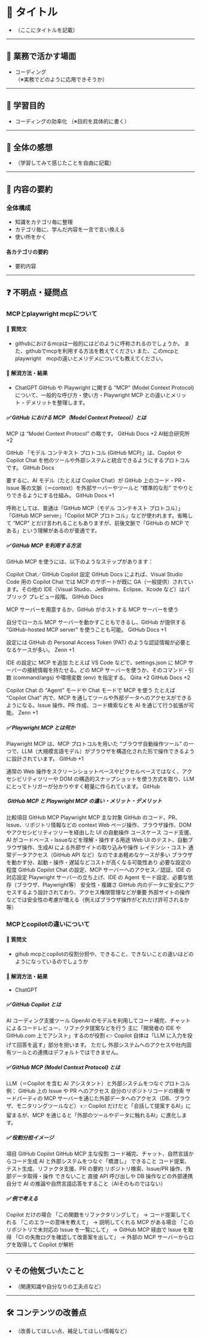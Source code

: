 # 📌 タイトル
- （ここにタイトルを記載）

---

## 💼 業務で活かす場面
- コーディング  
  （※実務でどのように応用できそうか）

---

## 🎯 学習目的
- コーディングの効率化 
  （※目的を具体的に書く）

---

## 📝 全体の感想
- （学習してみて感じたことを自由に記載）

---

## 📖 内容の要約

### 全体構成
- 知識をカテゴリ毎に整理
- カテゴリ毎に、学んだ内容を一言で言い換える
- 使い所をかく

#### 各カテゴリの要約
- 要約内容

---

## ❓ 不明点・疑問点

### MCPとplaywright mcpについて

#### 🔸 質問文
- githubにおけるmcpは一般的にはどのように呼称されるのでしょうか。 また、githubでmcpを利用する方法を教えてください また、このmcpとplaywright　mcpの違いとメリデメについても教えてください。

#### 🔸 解消方法・結果
- ChatGPT
GitHub や Playwright に関する “MCP” (Model Context Protocol) について、一般的な呼び方・使い方・Playwright MCP との違いとメリット・デメリットを整理します。

##### ✅ GitHub における MCP（Model Context Protocol）とは

MCP は “Model Context Protocol” の略です。 
GitHub Docs
+2
AI総合研究所
+2

GitHub 「モデル コンテキスト プロトコル (GitHub MCP)」は、Copilot や Copilot Chat を他のツールや外部システムと統合できるようにするプロトコルです。 
GitHub Docs

要するに、AI モデル（たとえば Copilot Chat）が GitHub 上のコード・PR・Issue 等の文脈（＝context）を外部サーバーやツールと “標準的な形” でやりとりできるようにする仕組み。 
GitHub Docs
+1

呼称としては、普通は「GitHub MCP（モデル コンテキスト プロトコル）」「GitHub MCP server」「Copilot MCP プロトコル」などが使われます。省略して “MCP” とだけ言われることもありますが、前後文脈で「GitHub の MCP である」という理解があるのが普通です。

##### ✅ GitHub MCP を利用する方法

GitHub MCP を使うには、以下のようなステップがあります：

Copilot Chat／GitHub Copilot 設定
GitHub Docs によれば、Visual Studio Code 用の Copilot Chat では MCP のサポートが既に GA（一般提供）されています。その他の IDE（Visual Studio、JetBrains、Eclipse、Xcode など）はパブリック プレビュー段階。 
GitHub Docs

MCP サーバーを用意するか、GitHub がホストする MCP サーバーを使う

自分でローカル MCP サーバーを動かすこともできるし、GitHub が提供する “GitHub-hosted MCP server” を使うことも可能。 
GitHub Docs
+1

設定には GitHub の Personal Access Token (PAT) のような認証情報が必要となるケースが多い。 
Zenn
+1

IDE の設定に MCP を追加
たとえば VS Code などで、settings.json に MCP サーバーの接続情報を持たせる。どの MCP サーバーを使うか、そのコマンド・引数 (command/args) や環境変数 (env) を指定する。 
Qiita
+2
GitHub Docs
+2

Copilot Chat の “Agent” モードや Chat モードで MCP を使う
たとえば “Copilot Chat” 内で、MCP を通してツールや外部データへのアクセスができるようになる。Issue 操作、PR 作成、コード検索などを AI を通じて行う拡張が可能。 
Zenn
+1

##### ✅ Playwright MCP とは何か

Playwright MCP は、MCP プロトコルを用いた “ブラウザ自動操作ツール” の一つで、LLM（大規模言語モデル）がブラウザを構造化された形で操作できるように設計されています。 
GitHub
+1

通常の Web 操作をスクリーンショットベースやピクセルベースではなく、アクセシビリティツリーや DOM の構造的スナップショットを使う方式を取り、LLM にとってトリガーが分かりやすく軽量に作られています。 
GitHub

##### ️ GitHub MCP と Playwright MCP の違い・メリット・デメリット
比較項目	GitHub MCP	Playwright MCP
主な対象	GitHub のコード、PR、Issue、リポジトリ情報などの context	Web ページ操作、ブラウザ操作、DOM やアクセシビリティツリーを経由した UI の自動操作
ユースケース	コード支援、AI がコードベース・Issueなどを理解・操作する用途	Web UI のテスト、自動ブラウザ操作、生成AI による外部サイトの取り込みや操作
レイテンシ・コスト	通常データアクセス（GitHub API など）なのでまあ軽めなケースが多い	ブラウザを動かす分、起動・操作・遅延などコストが高くなる可能性あり
必要な設定の程度	GitHub Copilot Chat の設定、MCP サーバーへのアクセス／認証、IDE の対応設定	Playwright サーバーの立ち上げ、IDE の Agent モード設定、必要な依存（ブラウザ、Playwright等）
安全性・複雑さ	GitHub 内のデータに安全にアクセスするよう設計されており、アクセス権限管理などが重要	外部サイトの操作などでは安全性の考慮が増える（例えばブラウザ操作がどれだけ許可されるか等）


### MCPとcopilotの違いについて

#### 🔸 質問文
- gihub mcpとcopilotの役割分担や、できること、できないことの違いはどのようになっているのでしょうか

#### 🔸 解消方法・結果
- ChatGPT
##### ✅ GitHub Copilot とは
AI コーディング支援ツール
OpenAI のモデルを利用してコード補完、チャットによるコードレビュー、リファクタ提案などを行う
主に「開発者の IDE や GitHub.com 上でアシスト」するのが役割
👉 Copilot 自体は「LLM に入力を投げて回答を返す」部分を担います。
ただし 外部システムへのアクセスや社内固有ツールとの連携はデフォルトではできません。

##### ✅ GitHub MCP (Model Context Protocol) とは
LLM（＝Copilot を含む AI アシスタント）と外部システムをつなぐプロトコル
例：
GitHub 上の Issue や PR へのアクセス
自分のリポジトリコードの検索
サードパーティの MCP サーバーを通じた外部データへのアクセス（DB、ブラウザ、モニタリングツールなど）
👉 Copilot だけだと「会話して提案するAI」に留まるが、MCP を通じると「外部のツールやデータに触れるAI」に進化します。

##### ✅ 役割分担イメージ
項目	GitHub Copilot	GitHub MCP
主な役割	コード補完、チャット、自然言語からコード生成	AI と外部システムをつなぐ「橋渡し」
できること	コード提案、テスト生成、リファクタ支援、PR の要約	リポジトリ検索、Issue/PR 操作、外部データ取得・操作
できないこと	直接 API 呼び出しや DB 操作などの外部連携	自分で AI の推論や自然言語応答をすること（AIそのものではない）
##### ✅ 例で考える
Copilot だけの場合
「この関数をリファクタリングして」 → コード提案してくれる
「このエラーの意味を教えて」 → 説明してくれる
MCP がある場合
「このリポジトリで未対応の Issue を一覧にして」 → GitHub MCP 経由で Issue を取得
「CI の失敗ログを確認して改善案を出して」 → 外部の MCP サーバーからログを取得して Copilot が解析








---

## 💡 その他気づいたこと
- （関連知識や自分なりの工夫点など）

---

## 🛠️ コンテンツの改善点
- （改善してほしい点、補足してほしい情報など）



